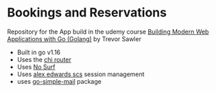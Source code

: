 # Bookings and Reservations

Repository for the App build in the udemy course [Building Modern Web Applications with Go (Golang)](https://www.udemy.com/course/building-modern-web-applications-with-go/learn/) by Trevor Sawler

- Built in go v1.16
- Uses the [chi router](https://github.com/go-chi/chi)
- Uses [No Surf](https://github.com/justinas/nosurf)
- Uses [alex edwards scs](https://github.com/alexedwards/scs/v2) session management
- uses [go-simple-mail](github.com/xhit/go-simple-mail/v2) package